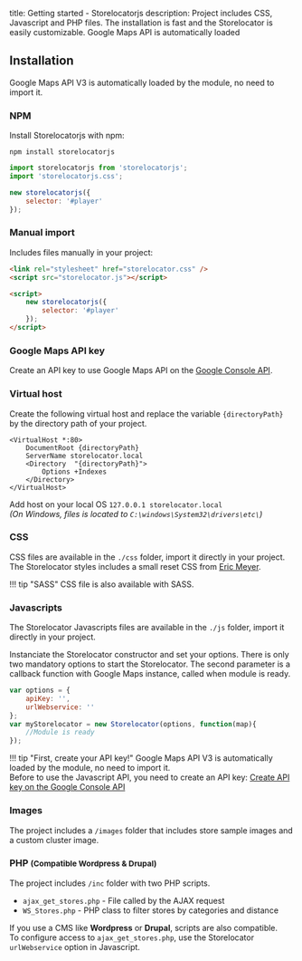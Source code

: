 title: Getting started - Storelocatorjs
description: Project includes CSS, Javascript and PHP files. The installation is fast and the Storelocator is easily customizable. Google Maps API is automatically loaded

## Installation

Google Maps API V3 is automatically loaded by the module, no need to import it.

### NPM

Install Storelocatorjs with npm:

```shell
npm install storelocatorjs
```

```javascript
import storelocatorjs from 'storelocatorjs';
import 'storelocatorjs.css';

new storelocatorjs({
    selector: '#player'
});
```

### Manual import

Includes files manually in your project:

```html
<link rel="stylesheet" href="storelocator.css" />
<script src="storelocator.js"></script>

<script>
    new storelocatorjs({
        selector: '#player'
    });
</script>
```

### Google Maps API key

Create an API key to use Google Maps API on the <a href="https://developers.google.com/maps/documentation/javascript/get-api-key?hl=Fr" target="_blank" title="Google Console API">Google Console API</a>.

### Virtual host

Create the following virtual host and replace the variable `{directoryPath}` by the directory path of your project.

``` hl_lines="2 4"
<VirtualHost *:80>
    DocumentRoot {directoryPath}
    ServerName storelocator.local
    <Directory  "{directoryPath}">
        Options +Indexes
    </Directory>
</VirtualHost>
```
Add host on your local OS `127.0.0.1 storelocator.local`<br />
_(On Windows, files is located to `C:\windows\System32\drivers\etc\`)_

### CSS

CSS files are available in the `./css` folder, import it directly in your project. The Storelocator styles includes a small reset CSS from <a href="https://meyerweb.com/eric/tools/css/reset/" target="_blank" title="Reset CSS">Eric Meyer</a>.

!!! tip "SASS"
    CSS file is also available with SASS.

### Javascripts

The Storelocator Javascripts files are available in the `./js` folder, import it directly in your project.

Instanciate the Storelocator constructor and set your options. There is only two mandatory options to start the Storelocator. The second parameter is a callback function with Google Maps instance, called when module is ready.<br />

```javascript
var options = {
    apiKey: '',
    urlWebservice: ''
};
var myStorelocator = new Storelocator(options, function(map){
    //Module is ready
});
```

!!! tip "First, create your API key!"
    Google Maps API V3 is automatically loaded by the module, no need to import it.<br />Before to use the Javascript API, you need to create an API key: <a href="https://developers.google.com/maps/documentation/javascript/get-api-key?hl=Fr" target="_blank" title="Google Console API">Create API key on the Google Console API</a>

### Images

The project includes a `/images` folder that includes store sample images and a custom cluster image.

### PHP <small>(Compatible Wordpress & Drupal)</small>

The project includes `/inc` folder with two PHP scripts.

* `ajax_get_stores.php` - File called by the AJAX request
* `WS_Stores.php` - PHP class to filter stores by categories and distance

If you use a CMS like <strong>Wordpress</strong> or <strong>Drupal</strong>, scripts are also compatible.<br />
To configure access to `ajax_get_stores.php`, use the Storelocator `urlWebservice` option in Javascript.

<script>
  ((window.gitter = {}).chat = {}).options = {
    room: 'store-locator/store-locator'
  };
</script>
<script src="https://sidecar.gitter.im/dist/sidecar.v1.js" async defer></script>
